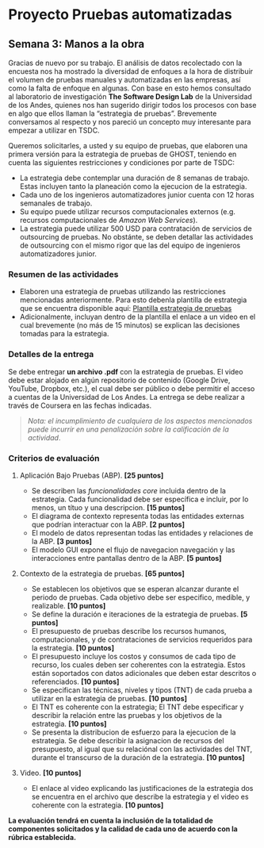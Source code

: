 
# Proyecto Pruebas automatizadas

## Semana 3: Manos a la obra  

Gracias de nuevo por su trabajo. El análisis de datos recolectado con la encuesta nos ha mostrado la diversidad de enfoques a la hora de distribuir el volumen de pruebas manuales y automatizadas en las empresas, así como la falta de enfoque en algunas. Con base en esto hemos consultado al laboratorio de investigación **The Software Design Lab** de la Universidad de los Andes, quienes nos han sugerido dirigir todos los procesos con base en algo que ellos llaman la “estrategia de pruebas”. Brevemente conversamos al respecto y nos pareció un concepto muy interesante para empezar a utilizar en TSDC.

Queremos solicitarles, a usted y su equipo de pruebas, que elaboren una primera versión para la estrategia de pruebas de GHOST, teniendo en cuenta las siguientes restricciones y condiciones por parte de TSDC:

* La estrategia debe contemplar una duración de 8 semanas de trabajo. Estas incluyen tanto la planeación como la ejecucion de la estrategia.
* Cada uno de los ingenieros automatizadores junior cuenta con 12 horas semanales de trabajo.
* Su equipo puede utilizar recursos computacionales externos (e.g. recursos computacionales de _Amazon Web Services_).
* La estrategia puede utilizar 500 USD para contratación de servicios de outsourcing de pruebas. No obstánte, se deben detallar las actividades de outsourcing con el mismo rigor que las del equipo de ingenieros automatizadores junior.

### Resumen de las actividades

- Elaboren una estrategia de pruebas utilizando las restricciones mencionadas anteriormente. Para esto debenla plantilla de estrategia que se encuentra disponible aquí: [Plantilla estrategia de pruebas](https://thesoftwaredesignlab.github.io/AutTestingCourseraBook/templates/estrategia-pruebas.docx)
- Adicionalmente, incluyan dentro de la plantilla el enlace a un video en el cual brevemente (no más de 15 minutos) se explican las decisiones tomadas para la estrategia.

### Detalles de la entrega

Se debe entregar **un archivo .pdf** con la estrategia de pruebas. El video debe estar alojado en algún repositorio de contenido (Google Drive, YouTube, Dropbox, etc.), el cual debe ser público o debe permitir el acceso a cuentas de la Universidad de Los Andes. La entrega se debe realizar a través de Coursera en las fechas indicadas. 

> _Nota: el incumplimiento de cualquiera de los aspectos mencionados puede incurrir en una penalización sobre la calificación de la actividad_.

### Criterios de evaluación

1. Aplicación Bajo Pruebas (ABP). **[25 puntos]**
    - Se describen las _funcionalidades core_ incluida dentro de la estrategia. Cada funcionalidad debe ser específica e incluir, por lo menos, un títuo y una descripcion. **[15 puntos]**
    - El diagrama de contexto representa todas las entidades externas que podrían interactuar con la ABP. **[2 puntos]**
    - El modelo de datos representan todas las entidades y relaciones de la ABP. **[3 puntos]**
    - El modelo GUI expone el flujo de navegacion navegación y las interacciones entre pantallas dentro de la ABP. **[5 puntos]**

2. Contexto de la estrategia de pruebas. **[65 puntos]**
    - Se establecen los objetivos que se esperan alcanzar durante el periodo de pruebas. Cada objetivo debe ser especifico, medible, y realizable. **[10 puntos]**
    - Se define la duración e iteraciones de la estrategia de pruebas. **[5 puntos]**
    - El presupuesto de pruebas describe los recursos humanos, computacionales, y de contrataciones de servicios requeridos para la estrategia. **[10 puntos]**
    - El presupuesto incluye los costos y consumos de cada tipo de recurso, los cuales deben ser coherentes con la estrategia. Estos están soportados con datos adicionales que deben estar descritos o referenciados. **[10 puntos]**
    - Se especifican las técnicas, niveles y tipos (TNT) de cada prueba a utilizar en la estrategia de pruebas. **[10 puntos]**
    - El TNT es coherente con la estrategia; El TNT debe especificar y describir la relación entre las pruebas y los objetivos de la estrategia. **[10 puntos]**
    - Se presenta la distribucion de esfuerzo para la ejecucion de la estrategia. Se debe describir la asignacion de recursos del presupuesto, al igual que su relaciónal con las actividades del TNT, durante el transcurso de la duración de la estrategia. **[10 puntos]**

3. Video. **[10 puntos]**
    - El enlace al video explicando las justificaciones de la estrategia dos se encuentra en el archivo que describe la estrategia y el video es coherente con la estrategia. **[10 puntos]**


**La evaluación tendrá en cuenta la inclusión de la totalidad de componentes solicitados y la calidad de cada uno de acuerdo con la rúbrica establecida.**

